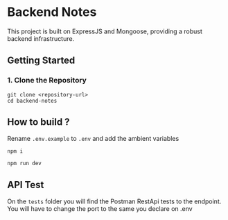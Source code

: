 # Backend Notes

This project is built on ExpressJS and Mongoose, providing a robust backend infrastructure.

## Getting Started

### 1. Clone the Repository

```shell
git clone <repository-url>
cd backend-notes
```

## How to build ?

Rename `.env.example` to `.env` and add the ambient variables

```shell
npm i
```

```shell
npm run dev
```

## API Test

On the `tests` folder you will find the Postman RestApi tests to the endpoint.
You will have to change the port to the same you declare on .env
